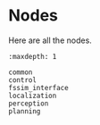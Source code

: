 Nodes
=========

Here are all the nodes.

```{toctree}
:maxdepth: 1

common
control
fssim_interface
localization
perception
planning

```